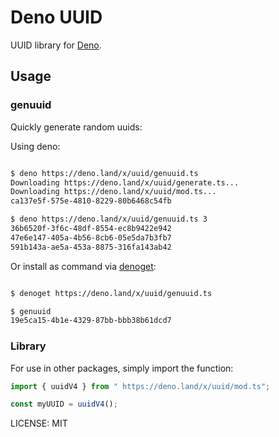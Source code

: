 # Deno UUID

UUID library for [Deno](https://deno.land).

## Usage

### genuuid

Quickly generate random uuids:

Using deno:

```bash

$ deno https://deno.land/x/uuid/genuuid.ts
Downloading https://deno.land/x/uuid/generate.ts...
Downloading https://deno.land/x/uuid/mod.ts...
ca137e5f-575e-4810-8229-80b6468c54fb

$ deno https://deno.land/x/uuid/genuuid.ts 3
36b6520f-3f6c-48df-8554-ec8b9422e942
47e6e147-405a-4b56-8cb6-05e5da7b3fb7
591b143a-ae5a-453a-8875-316fa143ab42

```

Or install as command via [denoget](https://github.com/syumai/deno-libs/tree/master/denoget):

```bash

$ denoget https://deno.land/x/uuid/genuuid.ts

$ genuuid
19e5ca15-4b1e-4329-87bb-bbb38b61dcd7

```

### Library

For use in other packages, simply import the function:

```js
import { uuidV4 } from " https://deno.land/x/uuid/mod.ts";

const myUUID = uuidV4();
```

LICENSE: MIT
